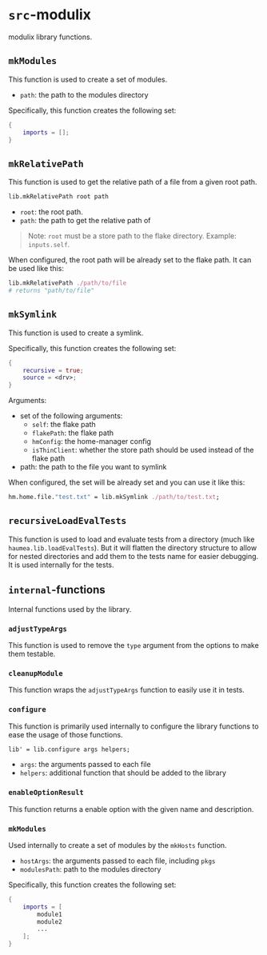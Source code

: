 # `src`-modulix

modulix library functions.

## `mkModules`

This function is used to create a set of modules.

- `path`: the path to the modules directory

Specifically, this function creates the following set:

```nix
{
    imports = [];
}
```

## `mkRelativePath`

This function is used to get the relative path of a file from a given root path.

```nix
lib.mkRelativePath root path
```

- `root`: the root path.
- `path`: the path to get the relative path of

> Note: `root` must be a store path to the flake directory. Example: `inputs.self`.

When configured, the root path will be already set to the flake path. It can be used like this:

```nix
lib.mkRelativePath ./path/to/file
# returns "path/to/file"
```

## `mkSymlink`

This function is used to create a symlink.

Specifically, this function creates the following set:

```nix
{
    recursive = true;
    source = <drv>;
}
```

Arguments:

- set of the following arguments:
  - `self`: the flake path
  - `flakePath`: the flake path
  - `hmConfig`: the home-manager config
  - `isThinClient`: whether the store path should be used instead of the flake path
- path: the path to the file you want to symlink

When configured, the set will be already set and you can use it like this:

```nix
hm.home.file."test.txt" = lib.mkSymlink ./path/to/test.txt;
```

## `recursiveLoadEvalTests`

This function is used to load and evaluate tests from a directory (much like `haumea.lib.loadEvalTests`). But it will flatten the directory structure to allow for nested directories and add them to the tests name for easier debugging.
It is used internally for the tests.

## `internal`-functions

Internal functions used by the library.

### `adjustTypeArgs`

This function is used to remove the `type` argument from the options to make them testable.

### `cleanupModule`

This function wraps the `adjustTypeArgs` function to easily use it in tests.

### `configure`

This function is primarily used internally to configure the library functions to ease the usage of those functions.

```nix
lib' = lib.configure args helpers;
```

- `args`: the arguments passed to each file
- `helpers`: additional function that should be added to the library

### `enableOptionResult`

This function returns a enable option with the given name and description.

### `mkModules`

Used internally to create a set of modules by the `mkHosts` function.

- `hostArgs`: the arguments passed to each file, including `pkgs`
- `modulesPath`: path to the modules directory

Specifically, this function creates the following set:

```nix
{
    imports = [
        module1
        module2
        ...
    ];
}
```
